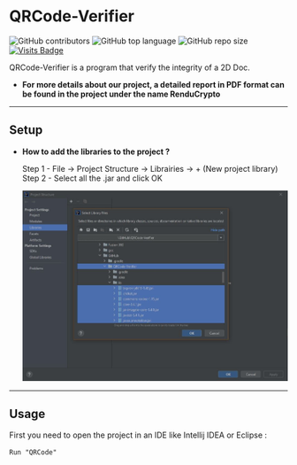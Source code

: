 # QRCode-Verifier

![GitHub contributors](https://img.shields.io/github/contributors/jesa974/QRCode-Verifier?color=green&style=flat-square)
![GitHub top language](https://img.shields.io/github/languages/top/jesa974/QRCode-Verifier?color=orange&label=Java&style=flat-square)
![GitHub repo size](https://img.shields.io/github/repo-size/jesa974/QRCode-Verifier?label=Project%20size&style=flat-square&color=lightgrey)
[![Visits Badge](https://badges.pufler.dev/visits/jesa974/QRCode-Verifier)](https://badges.pufler.dev?style=for-the-badge)

QRCode-Verifier is a program that verify the integrity of a 2D Doc.

* **For more details about our project, a detailed report in PDF format can be found in the project under the name RenduCrypto**

---
## Setup

* **How to add the libraries to the project ?**

    Step 1 - File -> Project Structure -> Librairies -> + (New project library)
    Step 2 - Select all the .jar and click OK

    ![alt text](https://github.com/jesa974/QRCode-Verifier/blob/master/readme_img.jpg)

---
## Usage

First you need to open the project in an IDE like Intellij IDEA or Eclipse :
```
Run "QRCode"
```
